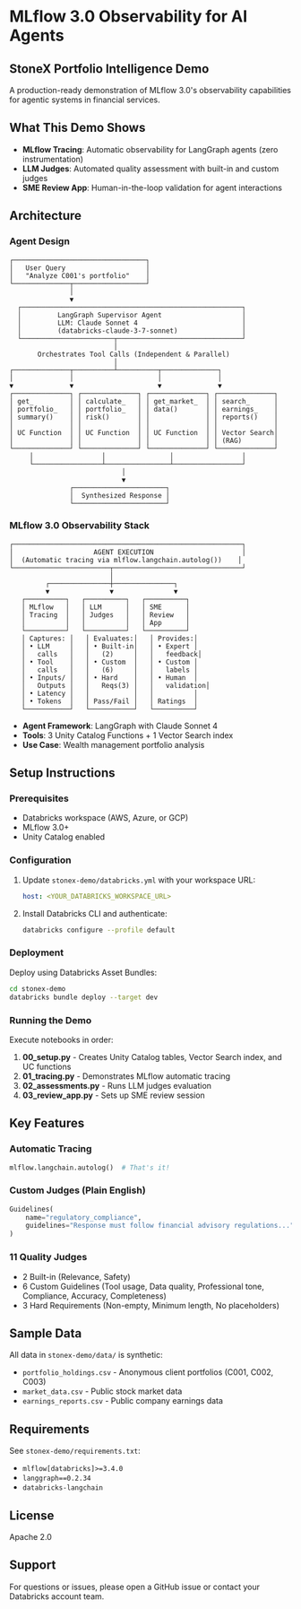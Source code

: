 # MLflow 3.0 Observability for AI Agents
## StoneX Portfolio Intelligence Demo

A production-ready demonstration of MLflow 3.0's observability capabilities for agentic systems in financial services.

## What This Demo Shows

- **MLflow Tracing**: Automatic observability for LangGraph agents (zero instrumentation)
- **LLM Judges**: Automated quality assessment with built-in and custom judges
- **SME Review App**: Human-in-the-loop validation for agent interactions

## Architecture

### Agent Design

```
┌─────────────────────────────────┐
│   User Query                    │
│   "Analyze C001's portfolio"    │
└──────────────┬──────────────────┘
               │
               ▼
  ┌───────────────────────────────────────────────────────┐
  │         LangGraph Supervisor Agent                    │
  │         LLM: Claude Sonnet 4                          │
  │         (databricks-claude-3-7-sonnet)                │
  └───────────────────────┬───────────────────────────────┘
                          │
       Orchestrates Tool Calls (Independent & Parallel)
                          │
┌──────────────┬──────────┴──────────┬──────────────┐
│              │                     │              │
▼              ▼                     ▼              ▼
┌──────────────┐ ┌──────────────┐ ┌──────────────┐ ┌──────────────┐
│ get_         │ │ calculate_   │ │ get_market_  │ │ search_      │
│ portfolio_   │ │ portfolio_   │ │ data()       │ │ earnings_    │
│ summary()    │ │ risk()       │ │              │ │ reports()    │
│              │ │              │ │              │ │              │
│ UC Function  │ │ UC Function  │ │ UC Function  │ │ Vector Search│
│              │ │              │ │              │ │ (RAG)        │
└──────────────┘ └──────────────┘ └──────────────┘ └──────────────┘
     │                 │                │                 │
     └─────────────────┴────────────────┴─────────────────┘
                            │
                            ▼
               ┌───────────────────────┐
               │  Synthesized Response │
               └───────────────────────┘
```

### MLflow 3.0 Observability Stack

```
┌─────────────────────────────────────────────────────────┐
│                    AGENT EXECUTION                      │
│  (Automatic tracing via mlflow.langchain.autolog())    │
└────────────────────────┬────────────────────────────────┘
                         │
         ┌───────────────┼───────────────┐
         ▼               ▼               ▼
   ┌──────────┐   ┌──────────┐   ┌──────────┐
   │ MLflow   │   │ LLM      │   │ SME      │
   │ Tracing  │   │ Judges   │   │ Review   │
   │          │   │          │   │ App      │
   └──────────┘   └──────────┘   └──────────┘
   │ Captures: │   │ Evaluates:│   │ Provides:│
   │ • LLM     │   │ • Built-in│   │ • Expert │
   │   calls   │   │   (2)     │   │   feedback│
   │ • Tool    │   │ • Custom  │   │ • Custom │
   │   calls   │   │   (6)     │   │   labels │
   │ • Inputs/ │   │ • Hard    │   │ • Human  │
   │   Outputs │   │   Reqs(3) │   │   validation│
   │ • Latency │   │           │   │          │
   │ • Tokens  │   │ Pass/Fail │   │ Ratings  │
   └───────────┘   └───────────┘   └──────────┘
```

- **Agent Framework**: LangGraph with Claude Sonnet 4
- **Tools**: 3 Unity Catalog Functions + 1 Vector Search index
- **Use Case**: Wealth management portfolio analysis

## Setup Instructions

### Prerequisites

- Databricks workspace (AWS, Azure, or GCP)
- MLflow 3.0+
- Unity Catalog enabled

### Configuration

1. Update `stonex-demo/databricks.yml` with your workspace URL:
   ```yaml
   host: <YOUR_DATABRICKS_WORKSPACE_URL>
   ```

2. Install Databricks CLI and authenticate:
   ```bash
   databricks configure --profile default
   ```

### Deployment

Deploy using Databricks Asset Bundles:

```bash
cd stonex-demo
databricks bundle deploy --target dev
```

### Running the Demo

Execute notebooks in order:

1. **00_setup.py** - Creates Unity Catalog tables, Vector Search index, and UC functions
2. **01_tracing.py** - Demonstrates MLflow automatic tracing
3. **02_assessments.py** - Runs LLM judges evaluation
4. **03_review_app.py** - Sets up SME review session

## Key Features

### Automatic Tracing
```python
mlflow.langchain.autolog()  # That's it!
```

### Custom Judges (Plain English)
```python
Guidelines(
    name="regulatory_compliance",
    guidelines="Response must follow financial advisory regulations..."
)
```

### 11 Quality Judges
- 2 Built-in (Relevance, Safety)
- 6 Custom Guidelines (Tool usage, Data quality, Professional tone, Compliance, Accuracy, Completeness)
- 3 Hard Requirements (Non-empty, Minimum length, No placeholders)

## Sample Data

All data in `stonex-demo/data/` is synthetic:
- `portfolio_holdings.csv` - Anonymous client portfolios (C001, C002, C003)
- `market_data.csv` - Public stock market data
- `earnings_reports.csv` - Public company earnings data

## Requirements

See `stonex-demo/requirements.txt`:
- `mlflow[databricks]>=3.4.0`
- `langgraph==0.2.34`
- `databricks-langchain`

## License

Apache 2.0

## Support

For questions or issues, please open a GitHub issue or contact your Databricks account team.

